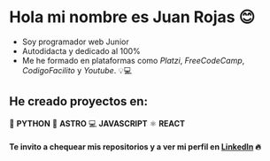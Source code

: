 # Hola mi nombre es Juan Rojas 😊

* Soy programador web Junior
* Autodidacta y dedicado al 100% 
* Me he formado en plataformas como  *Platzi*, *FreeCodeCamp*, *CodigoFacilito* y *Youtube*. 💡💻

## He creado proyectos en:

  
🚀 **PYTHON**
🌌 **ASTRO**
💻 **JAVASCRIPT**
⚛️ **REACT**

#### Te invito a chequear mis repositorios y a ver mi perfil en [LinkedIn](https://www.linkedin.com/in/criptamas) 🔥
